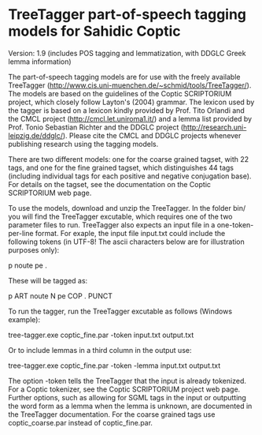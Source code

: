 TreeTagger part-of-speech tagging models for Sahidic Coptic
===========================================================
Version: 1.9 (includes POS tagging and lemmatization, with DDGLC Greek lemma information)

The part-of-speech tagging models are for use with the freely available TreeTagger 
(http://www.cis.uni-muenchen.de/~schmid/tools/TreeTagger/). The models are based
on the guidelines of the Coptic SCRIPTORIUM project, which closely follow Layton's (2004)
grammar. The lexicon used by the tagger is based on a lexicon kindly provided by Prof.
Tito Orlandi and the CMCL project (http://cmcl.let.uniroma1.it/) and a lemma list provided by
Prof. Tonio Sebastian Richter and the DDGLC project (http://research.uni-leipzig.de/ddglc/). 
Please cite the CMCL and DDGLC projects whenever publishing research using the tagging models.

There are two different models: one for the coarse grained tagset, with 22 tags, and one
for the fine grained tagset, which distinguishes 44 tags (including individual tags for
each positive and negative conjugation base). For details on the tagset, see the 
documentation on the Coptic SCRIPTORIUM web page.

To use the models, download and unzip the TreeTagger. In the folder bin/ you will find
the TreeTagger excutable, which requires one of the two parameter files to run. TreeTagger
also expects an input file in a one-token-per-line format. For exaple, the input file input.txt could
include the following tokens (in UTF-8! The ascii characters below are for illustration purposes only): 

p
noute
pe
.

These will be tagged as:

p	ART
noute	N
pe	COP
.	PUNCT

To run the tagger, run the TreeTagger excutable as follows (Windows example): 

tree-tagger.exe coptic_fine.par -token input.txt output.txt

Or to include lemmas in a third column in the output use:

tree-tagger.exe coptic_fine.par -token -lemma input.txt output.txt

The option -token tells the TreeTagger that the input is already tokenized. For a Coptic tokenizer, 
see the Coptic SCRIPTORIUM project web page. Further options, such as allowing for SGML tags in the
input or outputting the word form as a lemma when the lemma is unknown, are documented in the 
TreeTagger documentation. For the coarse grained tags use coptic_coarse.par instead of coptic_fine.par.
